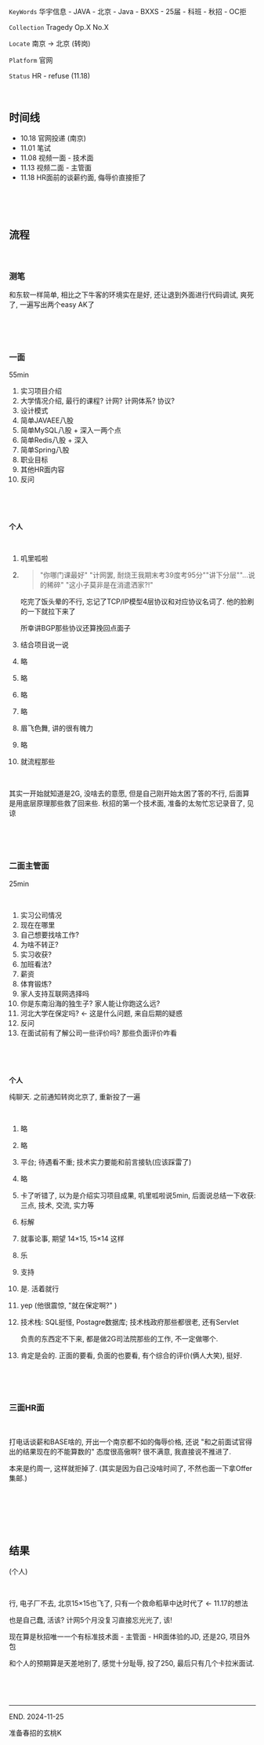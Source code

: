 ​`KeyWords`​ 华宇信息 - JAVA - 北京 - Java - BXXS - 25届 - 科班 - 秋招 - OC拒

​`Collection`​ Tragedy Op.X No.X

​`Locate`​ 南京 -> 北京 (转岗)

​`Platform`​ 官网

‍`Status`​ HR - refuse (11.18)

‍

## 时间线

* 10.18 官网投递 (南京)
* 11.01 笔试
* 11.08 视频一面 - 技术面
* 11.13 视频二面 - 主管面
* 11.18 HR面前的谈薪约面, 侮辱价直接拒了

‍

‍

## 流程

‍

### 测笔

和东软一样简单, 相比之下牛客的环境实在是好, 还让退到外面进行代码调试, 爽死了, 一遍写出两个easy AK了

‍

‍

### 一面

55min

1. 实习项目介绍
2. 大学情况介绍, 最行的课程? 计网? 计网体系? 协议?
3. 设计模式
4. 简单JAVAEE八股
5. 简单MySQL八股 + 深入一两个点
6. 简单Redis八股 + 深入
7. 简单Spring八股
8. 职业目标
9. 其他HR面内容
10. 反问

‍

‍

**个人**

‍

1. 叽里呱啦
2. > "你哪门课最好" "计网罢, 耐烧王我期末考39度考95分""讲下分层""...说的稀碎" "这小子莫非是在消遣洒家?!"
    >

    吃完了饭头晕的不行, 忘记了TCP/IP模型4层协议和对应协议名词了. 他的脸刷的一下就拉下来了

    所幸讲BGP那些协议还算挽回点面子
3. 结合项目说一说
4. 略
5. 略
6. 略
7. 略
8. 眉飞色舞, 讲的很有魄力
9. 略
10. 就流程那些

‍

其实一开始就知道是2G, 没啥去的意愿, 但是自己刚开始太困了答的不行, 后面算是用底层原理那些救了回来些. 秋招的第一个技术面, 准备的太匆忙忘记录音了, 见谅

‍

‍

### 二面主管面

25min

‍

1. 实习公司情况
2. 现在在哪里
3. 自己想要找啥工作?
4. 为啥不转正?
5. 实习收获?
6. 加班看法?
7. 薪资
8. 体育锻炼?
9. 家人支持互联网选择吗
10. 你是东南沿海的独生子? 家人能让你跑这么远?
11. 河北大学在保定吗?  <- 这是什么问题, 来自后期的疑惑
12. 反问
13. 在面试前有了解公司一些评价吗? 那些负面评价咋看

‍

‍

**个人**

纯聊天. 之前通知转岗北京了, 重新投了一遍

‍

1. 略
2. 略
3. 平台; 待遇看不重; 技术实力要能和前言接轨(应该踩雷了)
4. 略
5. 卡了听错了, 以为是介绍实习项目成果, 叽里呱啦说5min, 后面说总结一下收获: 三点, 技术, 交流, 实力等
6. 标解
7. 就事论事, 期望 14×15, 15×14 这样
8. 乐
9. 支持
10. 是. 活着就行
11. yep (他很震惊, "就在保定啊?" )
12. 技术栈: SQL挺怪, Postagre数据库; 技术栈政府那些都很老, 还有Servlet

     负责的东西定不下来, 都是做2G司法院那些的工作, 不一定做哪个.
13. 肯定是会的. 正面的要看, 负面的也要看, 有个综合的评价(俩人大笑), 挺好.

‍

‍

### 三面HR面

‍

打电话谈薪和BASE啥的, 开出一个南京都不如的侮辱价格, 还说 "和之前面试官得出的结果现在的不能算数的" 态度很高傲啊? 很不满意, 我直接说不推进了.

本来是约周一, 这样就拒掉了. (其实是因为自己没啥时间了, 不然也面一下拿Offer集邮.)

‍

‍

‍

## 结果

(个人)

‍

行, 电子厂不去, 北京15×15也飞了, 只有一个救命稻草中达时代了 <- 11.17的想法

也是自己蠢, 活该? 计网5个月没复习直接忘光光了, 该!

现在算是秋招唯一一个有标准技术面 - 主管面 - HR面体验的JD, 还是2G, 项目外包

和个人的预期算是天差地别了, 感觉十分耻辱, 投了250, 最后只有几个卡拉米面试.

‍

‍

---

END. 2024-11-25

准备春招的玄桃K

‍

